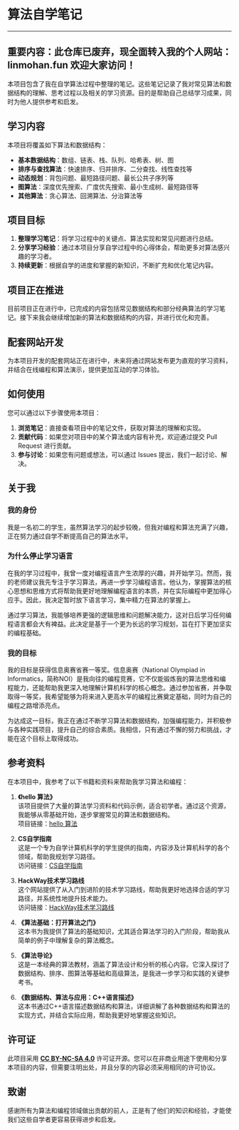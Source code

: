 
# 算法自学笔记
---
重要内容：此仓库已废弃，现全面转入我的个人网站：
linmohan.fun
欢迎大家访问！
---
本项目包含了我在自学算法过程中整理的笔记。这些笔记记录了我对常见算法和数据结构的理解、思考过程以及相关的学习资源。目的是帮助自己总结学习成果，同时为他人提供参考和启发。

## 学习内容

本项目将覆盖如下算法和数据结构：

- **基本数据结构**：数组、链表、栈、队列、哈希表、树、图
- **排序与查找算法**：快速排序、归并排序、二分查找、线性查找等
- **动态规划**：背包问题、最短路径问题、最长公共子序列等
- **图算法**：深度优先搜索、广度优先搜索、最小生成树、最短路径等
- **其他算法**：贪心算法、回溯算法、分治算法等

## 项目目标

1. **整理学习笔记**：将学习过程中的关键点、算法实现和常见问题进行总结。
2. **分享学习经验**：通过本项目分享自学过程中的心得体会，帮助更多对算法感兴趣的学习者。
3. **持续更新**：根据自学的进度和掌握的新知识，不断扩充和优化笔记内容。

## 项目正在推进

目前项目正在进行中，已完成的内容包括常见数据结构和部分经典算法的学习笔记。接下来我会继续增加新的算法和数据结构的内容，并进行优化和完善。

## 配套网站开发

为本项目开发的配套网站正在进行中，未来将通过网站发布更为直观的学习资料，并结合在线编程和算法演示，提供更加互动的学习体验。

## 如何使用

您可以通过以下步骤使用本项目：

1. **浏览笔记**：直接查看项目中的笔记文件，获取对算法的理解和实现。
2. **贡献代码**：如果您对项目中的某个算法或内容有补充，欢迎通过提交 Pull Request 进行贡献。
3. **参与讨论**：如果您有问题或想法，可以通过 Issues 提出，我们一起讨论、解决。

## 关于我

### 我的身份

我是一名初二的学生，虽然算法学习的起步较晚，但我对编程和算法充满了兴趣，正在努力通过自学不断提高自己的算法水平。

### 为什么停止学习语言

在我的学习过程中，我曾一度对编程语言产生浓厚的兴趣，并开始学习。然而，我的老师建议我先专注于学习算法，再进一步学习编程语言。他认为，掌握算法的核心思想和思维方式将帮助我更好地理解编程语言的本质，并在实际编程中更加得心应手。因此，我决定暂时放下语言学习，集中精力在算法的掌握上。

通过学习算法，我能够培养更强的逻辑思维和问题解决能力，这对日后学习任何编程语言都会大有裨益。此决定是基于一个更为长远的学习规划，旨在打下更加坚实的编程基础。

### 我的目标

我的目标是获得信息奥赛省赛一等奖。信息奥赛（National Olympiad in Informatics，简称NOI）是我向往的编程竞赛，它不仅能锻炼我的算法思维和编程能力，还能帮助我更深入地理解计算机科学的核心概念。通过参加省赛，并争取取得一等奖，我希望能够为将来进入更高水平的编程比赛奠定基础，同时为自己的编程之路增添亮点。

为达成这一目标，我正在通过不断学习算法和数据结构，加强编程能力，并积极参与各种实践项目，提升自己的综合素质。我相信，只有通过不懈的努力和挑战，才能在这个目标上取得成功。

## 参考资料

在本项目中，我参考了以下书籍和资料来帮助我学习算法和编程：

1. **《hello 算法》**  
   该项目提供了大量的算法学习资料和代码示例，适合初学者。通过这个资源，我能够从零基础开始，逐步掌握常见的算法和数据结构。  
   项目链接：[hello 算法](https://github.com/krahets/hello-algo)

2. **CS自学指南**  
   这是一个专为自学计算机科学的学生提供的指南，内容涉及计算机科学的各个领域，帮助我规划学习路径。  
   访问链接：[CS自学指南](https://csdiy.wiki/)

3. **HackWay技术学习路线**  
   这个网站提供了从入门到进阶的技术学习路线，帮助我更好地选择合适的学习路径，并系统性地提升技术能力。  
   访问链接：[HackWay技术学习路线](https://hackway.org/)

4. **《算法基础：打开算法之门》**  
   这本书为我提供了算法的基础知识，尤其适合算法学习的入门阶段，帮助我从简单的例子中理解复杂的算法概念。

5. **《算法导论》**  
   这是一本经典的算法教材，涵盖了算法设计和分析的核心内容。它深入探讨了数据结构、排序、图算法等基础和高级算法，是我进一步学习和实践的关键参考书。

6. **《数据结构、算法与应用：C++语言描述》**  
   这本书通过C++语言描述数据结构和算法，详细讲解了各种数据结构和算法的实现方式，并结合实际应用，帮助我更好地掌握这些知识。

## 许可证

此项目采用 **[CC BY-NC-SA 4.0](https://creativecommons.org/licenses/by-nc-sa/4.0/)** 许可证开源。您可以在非商业用途下使用和分享本项目的内容，但需要注明出处，并且分享的内容必须采用相同的许可协议。

## 致谢

感谢所有为算法和编程领域做出贡献的前人，正是有了他们的知识和经验，才能使我们这些自学者更容易获得进步和启发。

